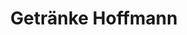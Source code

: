 ---
title: "Getränke Hoffmann"
url: /kreuztal/getraenke-hoffmann-hagener-strasse/
shop: Getränke
---